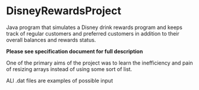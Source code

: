 # DisneyRewardsProject
Java program that simulates a Disney drink rewards program and keeps track of regular customers and preferred customers in addition to their overall balances and rewards status.

**Please see specification document for full description**

One of the primary aims of the project was to learn the inefficiency and pain of resizing arrays instead of using some sort of list.

ALl .dat files are examples of possible input
